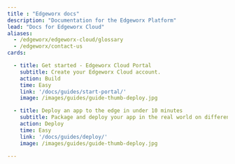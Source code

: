 ```yaml
---
title : "Edgeworx docs"
description: "Documentation for the Edgeworx Platform"
lead: "Docs for Edgeworx Cloud"
aliases:
  - /edgeworx/edgeworx-cloud/glossary
  - /edgeworx/contact-us
cards:

  - title: Get started - Edgeworx Cloud Portal
    subtitle: Create your Edgeworx Cloud account.
    action: Build
    time: Easy
    link: '/docs/guides/start-portal/'
    image: /images/guides/guide-thumb-deploy.jpg

  - title: Deploy an app to the edge in under 10 minutes
    subtitle: Package and deploy your app in the real world on different edge devices without changing the code.
    action: Deploy
    time: Easy
    link: '/docs/guides/deploy/'
    image: /images/guides/guide-thumb-deploy.jpg
  
---
```

